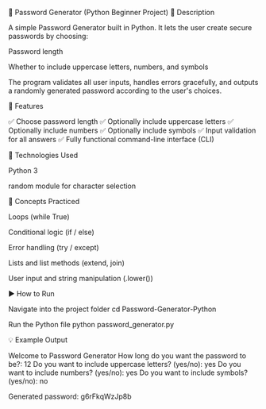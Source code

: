🔐 Password Generator (Python Beginner Project)
📖 Description

A simple Password Generator built in Python.
It lets the user create secure passwords by choosing:

Password length

Whether to include uppercase letters, numbers, and symbols

The program validates all user inputs, handles errors gracefully,
and outputs a randomly generated password according to the user's choices.

🚀 Features

✅ Choose password length
✅ Optionally include uppercase letters
✅ Optionally include numbers
✅ Optionally include symbols
✅ Input validation for all answers
✅ Fully functional command-line interface (CLI)

🧩 Technologies Used

Python 3

random module for character selection

🧠 Concepts Practiced

Loops (while True)

Conditional logic (if / else)

Error handling (try / except)

Lists and list methods (extend, join)

User input and string manipulation (.lower())

▶️ How to Run

 Navigate into the project folder
cd Password-Generator-Python

 Run the Python file
python password_generator.py

💡 Example Output

Welcome to Password Generator
How long do you want the password to be?: 12
Do you want to include uppercase letters? (yes/no): yes
Do you want to include numbers? (yes/no): yes
Do you want to include symbols? (yes/no): no

Generated password: g6rFkqWzJp8b